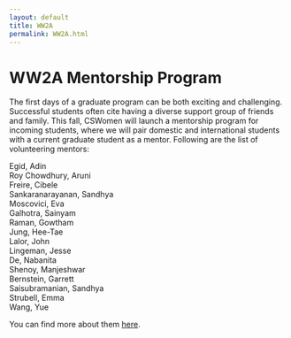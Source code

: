 ```yaml
---
layout: default
title: WW2A
permalink: WW2A.html
---
```


# WW2A Mentorship Program
The first days of a graduate program can be both exciting and challenging. Successful students often cite having a diverse support group of friends and family.
This fall, CSWomen will launch a mentorship program for incoming students, where we will pair domestic and international students with a current graduate student as a mentor. 
Following are the list of volunteering mentors:

Egid, Adin <br>
Roy Chowdhury, Aruni <br>
Freire, Cibele <br>
Sankaranarayanan, Sandhya <br>
Moscovici, Eva <br>
Galhotra, Sainyam <br>
Raman, Gowtham <br>
Jung, Hee-Tae <br>
Lalor, John <br>
Lingeman, Jesse <br>
De, Nabanita <br>
Shenoy, Manjeshwar <br>
Bernstein, Garrett <br>
Saisubramanian, Sandhya <br>
Strubell, Emma <br>
Wang, Yue <br>

You can find more about them [here](https://www.cics.umass.edu/people/graduate-students).
